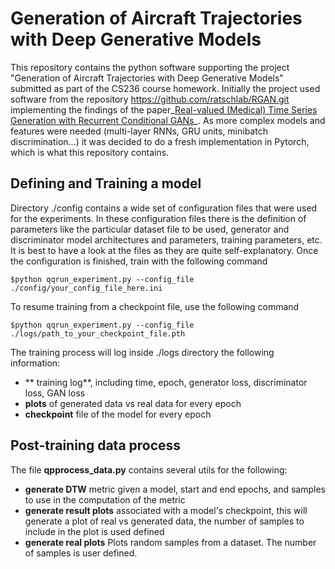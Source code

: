 # Generation of Aircraft Trajectories with Deep Generative Models
This repository contains the python software supporting the project "Generation of Aircraft Trajectories with Deep Generative Models" submitted as part of the CS236 course homework. Initially the project used software from the repository https://github.com/ratschlab/RGAN.git  implementing the findings of the paper_[Real-valued (Medical) Time Series Generation with Recurrent Conditional GANs](https://arxiv.org/abs/1706.02633)_. As more complex models and features were needed (multi-layer RNNs, GRU units, minibatch discrimination...) it was decided to do a fresh implementation in Pytorch, which is what this repository contains.

## Defining and Training a model
Directory ./config contains a wide set of configuration files that were used for the experiments. In these configuration files there is the definition of parameters like the particular dataset file to be used, generator and discriminator model architectures and parameters, training parameters, etc. It is best to have a look at the files as they are quite self-explanatory.
Once the configuration is finished, train with the following command

`$python qqrun_experiment.py --config_file ./config/your_config_file_here.ini `

To resume training from a checkpoint file, use the following command

`$python qqrun_experiment.py --config_file ./logs/path_to_your_checkpoint_file.pth `

The training process will log inside ./logs directory the following information:
+ ** training log**, including time, epoch, generator loss, discriminator loss, GAN loss
+ **plots** of generated data vs real data for every epoch
+ **checkpoint** file of the model for every epoch

## Post-training data process
The file **qpprocess_data.py** contains several utils for the following:
+ **generate DTW** metric given a model, start and end epochs, and samples to use in the computation of the metric
+ **generate result plots** associated with a model's checkpoint, this will generate a plot of real vs generated data, the number of samples to include in the plot is used defined
+ **generate real plots** Plots random samples from a dataset. The number of samples is user defined. 

